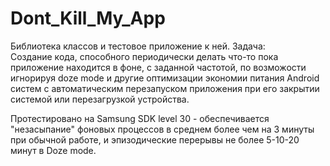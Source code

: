 # Dont_Kill_My_App
Библиотека классов и тестовое приложение к ней.
Задача:  
Создание кода, способного периодически делать что-то пока приложение находится в фоне, с заданной частотой, по возможости игнорируя doze mode и другие оптимизации 
экономии питания Android систем с автоматическим перезапуском приложения при его закрытии системой или перезагрузкой устройства.

Протестировано на Samsung SDK level 30 - обеспечивается "незасыпание" фоновых процессов в среднем более чем на 3 минуты при обычной работе, и эпизодические 
перерывы не более 5-10-20 минут в Doze mode.
